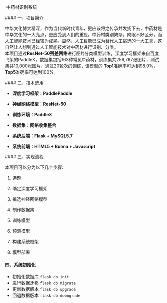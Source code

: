  中药材识别系统

#### 一、项目简介

中华文化博大精深，作为当代新时代青年，更应该将之传承并发扬下去，中药材是中华文化的一大亮点，更应受到人们的重视。中药材类别繁杂，肉眼不好区分，而人工智能技术已经较为成熟。显然，人工智能已成为替代人工挑选的一大工具，这自然让人想到通过人工智能技术对中药材进行识别、分类。  
本项目通过**ResNet-50残差网络**进行图片分类模型训练，深度学习框架来自百度飞桨的PaddleX，数据集包括163种常见中药材，训练集共256,767张图片，测试集共10,000张图片，通过20轮次的训练，该模型的 **Top1**准确率可达到98.9%，**Top5**准确率可达到100%。

#### 二、技术选用

- **深度学习框架：PaddlePaddle**
  
- **神经网络模型：ResNet-50**
  
- **训练环境：PaddleX**
  
- **数据集：网络收集整合**
  
- **系统后端：Flask + MySQL5.7**
  
- **系统前端：HTML5 + Bulma + Javascript**
  

#### 三、实现流程

本项目可以分为以下几个步骤:

1. 选题
  
2. 确定深度学习框架
  
3. 挑选神经网络模型
  
4. 制作数据集
  
5. 训练模型
  
6. 预测模型
  
7. 构建系统框架
  
8. 模型部署
  

#### 四、系统初始化

- 初始化数据库 ```flask db init```
- 进行数据迁移 `flask db migrate`
- 更新数据版本 `flask db upgrade`
- 回退数据版本 `flask db downgrade`
